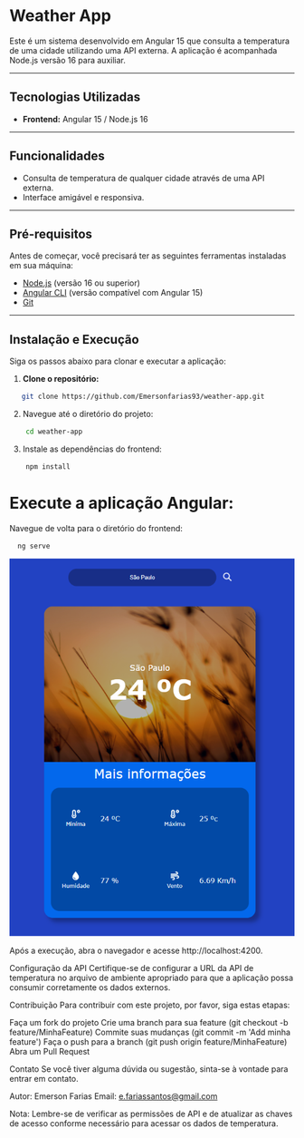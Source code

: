 # Weather App

Este é um sistema desenvolvido em Angular 15 que consulta a temperatura de uma cidade utilizando uma API externa. A aplicação é acompanhada Node.js versão 16 para auxiliar.

---

## Tecnologias Utilizadas

- **Frontend:** Angular 15 / Node.js 16
---

## Funcionalidades

- Consulta de temperatura de qualquer cidade através de uma API externa.
- Interface amigável e responsiva.

---

## Pré-requisitos

Antes de começar, você precisará ter as seguintes ferramentas instaladas em sua máquina:

- [Node.js](https://nodejs.org/en/) (versão 16 ou superior)
- [Angular CLI](https://angular.io/cli) (versão compatível com Angular 15)
- [Git](https://git-scm.com/)

---

## Instalação e Execução

Siga os passos abaixo para clonar e executar a aplicação:

1. **Clone o repositório:**
```bash
   git clone https://github.com/Emersonfarias93/weather-app.git
```

2. Navegue até o diretório do projeto:
```bash
    cd weather-app
```

3. Instale as dependências do frontend:
```bash
    npm install
```

# Execute a aplicação Angular:

Navegue de volta para o diretório do frontend:
```bash
  ng serve
```

![alt text](src/assets/image.png)

Após a execução, abra o navegador e acesse http://localhost:4200.


Configuração da API
Certifique-se de configurar a URL da API de temperatura no arquivo de ambiente apropriado para que a aplicação possa consumir corretamente os dados externos.

Contribuição
Para contribuir com este projeto, por favor, siga estas etapas:

Faça um fork do projeto
Crie uma branch para sua feature (git checkout -b feature/MinhaFeature)
Commite suas mudanças (git commit -m 'Add minha feature')
Faça o push para a branch (git push origin feature/MinhaFeature)
Abra um Pull Request

Contato
Se você tiver alguma dúvida ou sugestão, sinta-se à vontade para entrar em contato.

Autor: Emerson Farias
Email: e.fariassantos@gmail.com

Nota: Lembre-se de verificar as permissões de API e de atualizar as chaves de acesso conforme necessário para acessar os dados de temperatura.